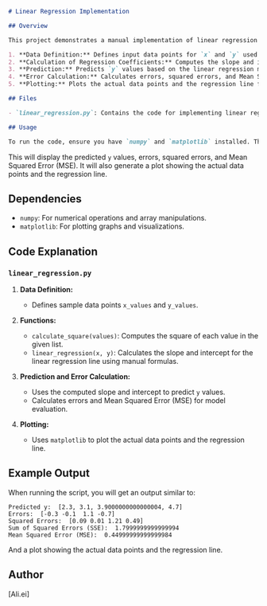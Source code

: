 ```markdown
# Linear Regression Implementation

## Overview

This project demonstrates a manual implementation of linear regression from scratch without using pre-built libraries. It covers the following steps:

1. **Data Definition:** Defines input data points for `x` and `y` used in the linear regression model.
2. **Calculation of Regression Coefficients:** Computes the slope and intercept of the regression line using manual formulas.
3. **Prediction:** Predicts `y` values based on the linear regression model.
4. **Error Calculation:** Calculates errors, squared errors, and Mean Squared Error (MSE) to evaluate the model's performance.
5. **Plotting:** Plots the actual data points and the regression line for visualization.

## Files

- `linear_regression.py`: Contains the code for implementing linear regression manually.

## Usage

To run the code, ensure you have `numpy` and `matplotlib` installed. Then execute the script as follows:
```

This will display the predicted `y` values, errors, squared errors, and Mean Squared Error (MSE). It will also generate a plot showing the actual data points and the regression line.

## Dependencies

- `numpy`: For numerical operations and array manipulations.
- `matplotlib`: For plotting graphs and visualizations.

## Code Explanation

### `linear_regression.py`

1. **Data Definition:**
   - Defines sample data points `x_values` and `y_values`.

2. **Functions:**
   - `calculate_square(values)`: Computes the square of each value in the given list.
   - `linear_regression(x, y)`: Calculates the slope and intercept for the linear regression line using manual formulas.

3. **Prediction and Error Calculation:**
   - Uses the computed slope and intercept to predict `y` values.
   - Calculates errors and Mean Squared Error (MSE) for model evaluation.

4. **Plotting:**
   - Uses `matplotlib` to plot the actual data points and the regression line.

## Example Output

When running the script, you will get an output similar to:

```
Predicted y:  [2.3, 3.1, 3.9000000000000004, 4.7]
Errors:  [-0.3 -0.1  1.1 -0.7]
Squared Errors:  [0.09 0.01 1.21 0.49]
Sum of Squared Errors (SSE):  1.7999999999999994
Mean Squared Error (MSE):  0.44999999999999984
```

And a plot showing the actual data points and the regression line.

## Author

[Ali.ei]
